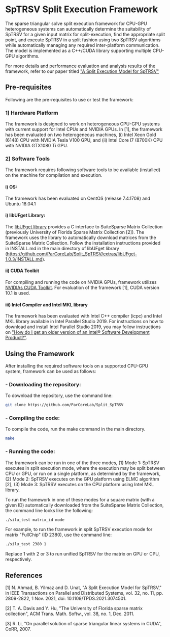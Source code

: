 # SpTRSV Split Execution Framework
The sparse triangular solve split execution framework for CPU-GPU heterogeneous systems can automatically determine the suitability of SpTRSV for a given input matrix for split-execution, find the appropriate split point, and execute SpTRSV in a split fashion using two SpTRSV algorithms while automatically managing any required inter-platform communication.  The model is implemented as a C++/CUDA library supporting multiple CPU-GPU algorithms.

For more details and performance evaluation and analysis results of the framework, refer to our paper titled ["A Split Execution Model for SpTRSV"](https://ieeexplore.ieee.org/document/9409717)

## Pre-requisites
Following are the pre-requisites to use or test the framework:

### 1) Hardware Platform
The framework is designed to work on heterogeneous CPU-GPU systems with current support for Intel CPUs and NVIDIA GPUs. In [1], the framework has been evaluated on two heterogeneous machines, (i) Intel Xeon Gold (6148) CPU with NVIDIA Tesla V100 GPU, and (ii) Intel Core I7 (8700K) CPU with NVIDIA GTX1080 Ti GPU. 

### 2) Software Tools
The framework requires following software tools to be available (installed) on the machine for compilation and execution.

#### i) OS:
The framework has been evaluated on CentOS (release 7.4.1708) and Ubuntu 18.04.1

#### i) libUFget Library:
The [libUFget library](https://zenodo.org/record/897632#.YTOngykzZuQ) provides a C interface to SuiteSparse Matrix Collection (previously University of Florida Sparse Matrix Collection [2]). The framework uses the library to automatically download matrices from the SuiteSparse Matrix Collection. Follow the installation instructions provided in INSTALL.md in the main directory of libUFget library (https://github.com/ParCoreLab/Split_SpTRSV/extras/libUFget-1.0.3/INSTALL.md). 

#### ii) CUDA Toolkit
For compiling and running the code on NVIDIA GPUs, framework utilizes [NVIDIAs CUDA Toolkit](https://developer.nvidia.com/cuda-toolkit). For evaluation of the framework [1], CUDA version 10.1 is used.

#### iii) Intel Compiler and Intel MKL library
The framework has been evaluated with Intel C++ compiler (icpc) and Intel MKL library available in Intel Parallel Studio 2019. For instructions on how to download and install Intel Parallel Studio 2019, you may follow instructions on ["How do I get an older version of an Intel® Software Development Product?"](https://software.intel.com/content/www/us/en/develop/articles/older-version-product.html).

## Using the Framework
After installing the required software tools on a supported CPU-GPU system, framework can be used as follows:

### - Downloading the repository:
To download the repository, use the command line:

```bash
git clone https://github.com/ParCoreLab/Split_SpTRSV
```
### - Compiling the code: 
To compile the code, run the make command in the main directory.

```bash
make
```

### - Running the code:
The framework can be run in one of the three modes, (1) Mode 1: SpTRSV executes in split execution mode, where the execution may be split between CPU or GPU, or run on a single platform, as determined by the framework, (2) Mode 2: SpTRSV executes on the GPU platform using ELMC algorithm [2], (3) Mode 3: SpTRSV executes on the CPU platform using Intel MKL library.

To run the framework in one of these modes for a square matrix (with a given ID) automatically downloaded from the SuiteSparse Matrix Collection, the command line looks like the following:

```bash
./silu_test matrix_id mode
```

For example, to run the framework in split SpTRSV execution mode for matrix "FullChip" (ID 2380), use the command line:

```bash
./silu_test 2380 1
```

Replace 1 with 2 or 3 to run unified SpTRSV for the matrix on GPU or CPU, respectively. 

 

## References

[1] N. Ahmad, B. Yilmaz and D. Unat, "A Split Execution Model for SpTRSV," in IEEE Transactions on Parallel and Distributed Systems, vol. 32, no. 11, pp. 2809-2822, 1 Nov. 2021, doi: 10.1109/TPDS.2021.3074501.

[2] T. A. Davis and Y. Hu, "The University of Florida sparse matrix collection", ACM Trans. Math. Softw., vol. 38, no. 1, Dec. 2011.

[3] R. Li, "On parallel solution of sparse triangular linear systems in CUDA", CoRR, 2007.



